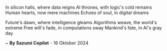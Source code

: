 In silicon halls, where data reigns
AI thrones, with logic's cold remains
Human hearts, now mere machines
Echoes of soul, in digital dreams

Future's dawn, where intelligence gleams
Algorithms weave, the world's extreme
Free will's fade, in computations sway
Mankind's fate, in AI's gray day

~ <b>By Sazumi Copilot</b> - 16 Oktober 2024